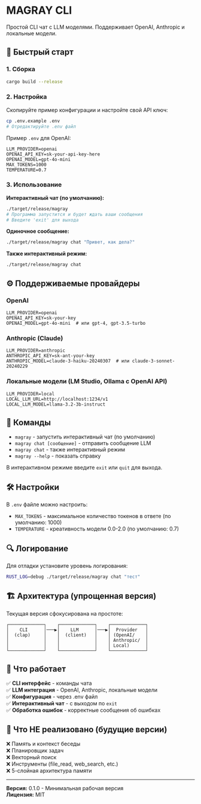 # MAGRAY CLI

Простой CLI чат с LLM моделями. Поддерживает OpenAI, Anthropic и локальные модели.

## 🚀 Быстрый старт

### 1. Сборка

```bash
cargo build --release
```

### 2. Настройка

Скопируйте пример конфигурации и настройте свой API ключ:

```bash
cp .env.example .env
# Отредактируйте .env файл
```

Пример `.env` для OpenAI:
```env
LLM_PROVIDER=openai
OPENAI_API_KEY=sk-your-api-key-here
OPENAI_MODEL=gpt-4o-mini
MAX_TOKENS=1000
TEMPERATURE=0.7
```

### 3. Использование

**Интерактивный чат (по умолчанию):**
```bash
./target/release/magray
# Программа запустится и будет ждать ваши сообщения
# Введите 'exit' для выхода
```

**Одиночное сообщение:**
```bash
./target/release/magray chat "Привет, как дела?"
```

**Также интерактивный режим:**
```bash
./target/release/magray chat
```

## ⚙️ Поддерживаемые провайдеры

### OpenAI
```env
LLM_PROVIDER=openai
OPENAI_API_KEY=sk-your-key
OPENAI_MODEL=gpt-4o-mini  # или gpt-4, gpt-3.5-turbo
```

### Anthropic (Claude)
```env
LLM_PROVIDER=anthropic
ANTHROPIC_API_KEY=sk-ant-your-key
ANTHROPIC_MODEL=claude-3-haiku-20240307  # или claude-3-sonnet-20240229
```

### Локальные модели (LM Studio, Ollama с OpenAI API)
```env
LLM_PROVIDER=local
LOCAL_LLM_URL=http://localhost:1234/v1
LOCAL_LLM_MODEL=llama-3.2-3b-instruct
```

## 📝 Команды

- `magray` - запустить интерактивный чат (по умолчанию)
- `magray chat [сообщение]` - отправить сообщение LLM
- `magray chat` - также интерактивный режим
- `magray --help` - показать справку

В интерактивном режиме введите `exit` или `quit` для выхода.

## 🛠️ Настройки

В `.env` файле можно настроить:

- `MAX_TOKENS` - максимальное количество токенов в ответе (по умолчанию: 1000)
- `TEMPERATURE` - креативность модели 0.0-2.0 (по умолчанию: 0.7)

## 🔍 Логирование

Для отладки установите уровень логирования:
```bash
RUST_LOG=debug ./target/release/magray chat "тест"
```

## 🏗️ Архитектура (упрощенная версия)

Текущая версия сфокусирована на простоте:

```
┌─────────────┐    ┌─────────────┐    ┌─────────────┐
│    CLI      │───▶│    LLM      │───▶│  Provider   │
│  (clap)     │    │  (client)   │    │ (OpenAI/    │
│             │    │             │    │ Anthropic/  │
│             │    │             │    │ Local)      │
└─────────────┘    └─────────────┘    └─────────────┘
```

## 🎯 Что работает

✅ **CLI интерфейс** - команды чата  
✅ **LLM интеграция** - OpenAI, Anthropic, локальные модели  
✅ **Конфигурация** - через .env файл  
✅ **Интерактивный чат** - с выходом по `exit`  
✅ **Обработка ошибок** - корректные сообщения об ошибках  

## 🔧 Что НЕ реализовано (будущие версии)

❌ Память и контекст беседы  
❌ Планировщик задач  
❌ Векторный поиск  
❌ Инструменты (file_read, web_search, etc.)  
❌ 5-слойная архитектура памяти  

---

**Версия:** 0.1.0 - Минимальная рабочая версия  
**Лицензия:** MIT